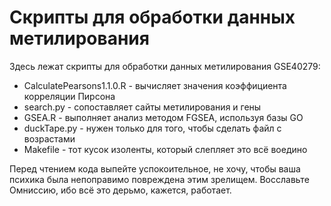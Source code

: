 # Скрипты для обработки данных метилирования
Здесь лежат скрипты для обработки данных метилирования GSE40279:
 - CalculatePearsons1.1.0.R - вычисляет значения коэффициента корреляции Пирсона
 - search.py - сопоставляет сайты метилирования и гены
 - GSEA.R - выполняет анализ методом FGSEA, используя базы GO
 - duckTape.py - нужен только для того, чтобы сделать файл с возрастами
 - Makefile - тот кусок изоленты, который слепляет это всё воедино

Перед чтением кода выпейте успокоительное, не хочу, чтобы ваша психика была непоправимо повреждена этим зрелищем. Восславьте Омниссию, ибо всё это дерьмо, кажется, работает.
